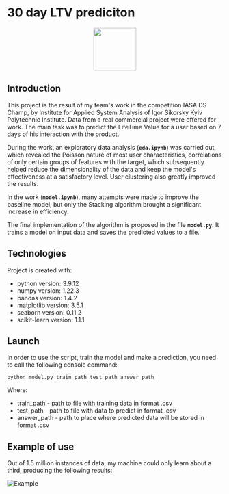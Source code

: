 # 30 day LTV prediciton


<div id="header" align="center">
  <img src="https://media.giphy.com/media/M9gbBd9nbDrOTu1Mqx/giphy.gif" width="100"/>
</div>

## <b>Introduction</b>
This project is the result of my team's work in the competition IASA DS Champ, by Institute for Applied System Analysis of Igor Sikorsky Kyiv Polytechnic Institute. Data from a real commercial project were offered for work. The main task was to predict the LifeTime Value for a user based on 7 days of his interaction with the product.

During the work, an exploratory data analysis (<b>`eda.ipynb`</b>) was carried out, which revealed the Poisson nature of most user characteristics, correlations of only certain groups of features with the target, which subsequently helped reduce the dimensionality of the data and keep the model's effectiveness at a satisfactory level. User clustering also greatly improved the results.

In the work (<b>`model.ipynb`</b>), many attempts were made to improve the baseline model, but only the Stacking algorithm brought a significant increase in efficiency.

The final implementation of the algorithm is proposed in the file <b>`model.py`</b>. It trains a model on input data and saves the predicted values to a file.

## <b>Technologies</b>
Project is created with:
- python version: 3.9.12
- numpy version: 1.22.3
- pandas version: 1.4.2
- matplotlib version: 3.5.1
- seaborn version: 0.11.2
- scikit-learn version: 1.1.1

## <b>Launch</b>
In order to use the script, train the model and make a prediction, you need to call the following console command:

```
python model.py train_path test_path answer_path
```

Where:
- train_path - path to file with training data in format .csv
- test_path - path to file with data to predict in format .csv
- answer_path - path to place where predicted data will be stored in format .csv

## <b>Example of use</b>
Out of 1.5 million instances of data, my machine could only learn about a third, producing the following results:

![Example](ds.jpg)
